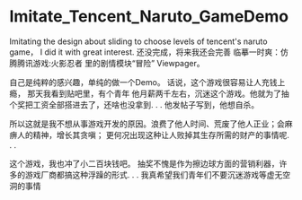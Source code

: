 # Imitate_Tencent_Naruto_GameDemo
Imitating the design about sliding to choose levels of tencent's naruto game， I did it with great interest.
还没完成，将来我还会完善
临摹一时爽：仿腾腾讯游戏:火影忍者 里的剧情模块“冒险” Viewpager。

自己是纯粹的感兴趣，单纯的做一个Demo。
话说，这个游戏很容易让人充钱上瘾，
那天我看到贴吧里，有个青年 他月薪两千左右，沉迷这个游戏。他就为了抽个奖把工资全部搭进去了，还啥也没拿到. . .
他发帖子写到，他想自杀。

所以这就是我不想从事游戏开发的原因。浪费了他人时间、荒废了他人正业；会麻痹人的精神，增长其贪嗔；
更何况出现这种让人败掉其生存所需的财产的事情呢. . . 

这个游戏，我也冲了小二百块钱吧。 抽奖不愧是作为擦边球方面的营销利器，许多的游戏厂商都搞这种浮躁的形式. . .
我真希望我们青年们不要沉迷游戏等虚无空洞的事情
